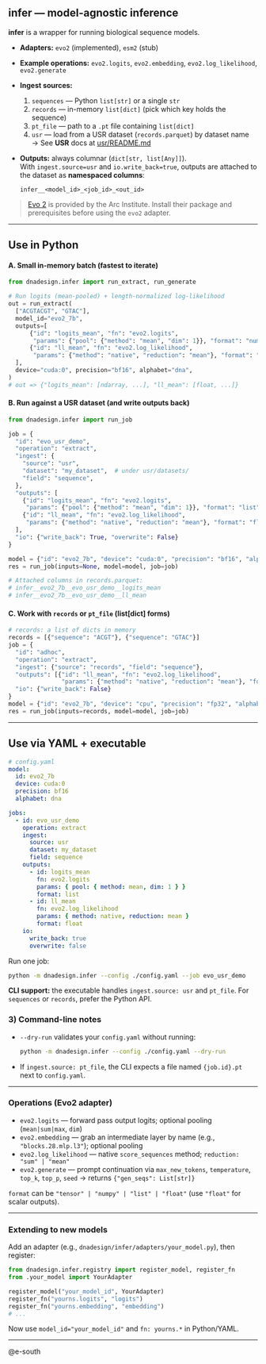## infer — model-agnostic inference

**infer** is a wrapper for running biological sequence models.

- **Adapters:** `evo2` (implemented), `esm2` (stub)
- **Example operations:** `evo2.logits`, `evo2.embedding`, `evo2.log_likelihood`, `evo2.generate`
- **Ingest sources:**  
  1) `sequences` — Python `list[str]` or a single `str`  
  2) `records` — in-memory `list[dict]` (pick which key holds the sequence)  
  3) `pt_file` — path to a `.pt` file containing `list[dict]`  
  4) `usr` — load from a USR dataset (`records.parquet`) by dataset name  
     → See **USR** docs at [usr/README.md](../usr/README.md)

- **Outputs:** always columnar (`dict[str, list[Any]]`).  
  With `ingest.source=usr` and `io.write_back=true`, outputs are attached to the dataset as **namespaced columns**:
  ```
  infer__<model_id>_<job_id>_<out_id>
  ````

> [Evo 2](https://github.com/ArcInstitute/evo2/tree/main) is provided by the Arc Institute. Install their package and prerequisites before using the `evo2` adapter.

---

## Use in Python

#### A. Small in-memory batch (fastest to iterate)
```python
from dnadesign.infer import run_extract, run_generate

# Run logits (mean-pooled) + length-normalized log-likelihood
out = run_extract(
  ["ACGTACGT", "GTAC"],
  model_id="evo2_7b",
  outputs=[
      {"id": "logits_mean", "fn": "evo2.logits",
       "params": {"pool": {"method": "mean", "dim": 1}}, "format": "numpy"},
      {"id": "ll_mean", "fn": "evo2.log_likelihood",
       "params": {"method": "native", "reduction": "mean"}, "format": "float"},
  ],
  device="cuda:0", precision="bf16", alphabet="dna",
)
# out => {"logits_mean": [ndarray, ...], "ll_mean": [float, ...]}
````

#### B. Run against a USR dataset (and write outputs back)

```python
from dnadesign.infer import run_job

job = {
  "id": "evo_usr_demo",
  "operation": "extract",
  "ingest": {
    "source": "usr",
    "dataset": "my_dataset",  # under usr/datasets/
    "field": "sequence",
  },
  "outputs": [
    {"id": "logits_mean", "fn": "evo2.logits",
     "params": {"pool": {"method": "mean", "dim": 1}}, "format": "list"},
    {"id": "ll_mean", "fn": "evo2.log_likelihood",
     "params": {"method": "native", "reduction": "mean"}, "format": "float"},
  ],
  "io": {"write_back": True, "overwrite": False}
}

model = {"id": "evo2_7b", "device": "cuda:0", "precision": "bf16", "alphabet": "dna"}
res = run_job(inputs=None, model=model, job=job)

# Attached columns in records.parquet:
# infer__evo2_7b__evo_usr_demo__logits_mean
# infer__evo2_7b__evo_usr_demo__ll_mean
```

#### C. Work with `records` or `pt_file` (list\[dict] forms)

```python
# records: a list of dicts in memory
records = [{"sequence": "ACGT"}, {"sequence": "GTAC"}]
job = {
  "id": "adhoc",
  "operation": "extract",
  "ingest": {"source": "records", "field": "sequence"},
  "outputs": [{"id": "ll_mean", "fn": "evo2.log_likelihood",
               "params": {"method": "native", "reduction": "mean"}, "format": "float"}],
  "io": {"write_back": False}
}
model = {"id": "evo2_7b", "device": "cpu", "precision": "fp32", "alphabet": "dna"}
res = run_job(inputs=records, model=model, job=job)
```

---

## Use via YAML + executable

```yaml
# config.yaml
model:
  id: evo2_7b
  device: cuda:0
  precision: bf16
  alphabet: dna

jobs:
  - id: evo_usr_demo
    operation: extract
    ingest:
      source: usr
      dataset: my_dataset
      field: sequence
    outputs:
      - id: logits_mean
        fn: evo2.logits
        params: { pool: { method: mean, dim: 1 } }
        format: list
      - id: ll_mean
        fn: evo2.log_likelihood
        params: { method: native, reduction: mean }
        format: float
    io:
      write_back: true
      overwrite: false
```

Run one job:

```bash
python -m dnadesign.infer --config ./config.yaml --job evo_usr_demo
```

**CLI support:** the executable handles `ingest.source: usr` and `pt_file`.
For `sequences` or `records`, prefer the Python API.

### 3) Command-line notes

* `--dry-run` validates your `config.yaml` without running:

  ```bash
  python -m dnadesign.infer --config ./config.yaml --dry-run
  ```
* If `ingest.source: pt_file`, the CLI expects a file named `{job.id}.pt` next to `config.yaml`.

---

### Operations (Evo2 adapter)

* `evo2.logits` — forward pass output logits; optional pooling (`mean|sum|max`, `dim`)
* `evo2.embedding` — grab an intermediate layer by name (e.g., `"blocks.28.mlp.l3"`); optional pooling
* `evo2.log_likelihood` — native `score_sequences` method; `reduction: "sum" | "mean"`
* `evo2.generate` — prompt continuation via `max_new_tokens`, `temperature`, `top_k`, `top_p`, `seed`
  → returns `{"gen_seqs": List[str]}`

`format` can be `"tensor" | "numpy" | "list" | "float"` (use `"float"` for scalar outputs).

---

### Extending to new models

Add an adapter (e.g., `dnadesign/infer/adapters/your_model.py`), then register:

```python
from dnadesign.infer.registry import register_model, register_fn
from .your_model import YourAdapter

register_model("your_model_id", YourAdapter)
register_fn("yourns.logits", "logits")
register_fn("yourns.embedding", "embedding")
# ...
```

Now use `model_id="your_model_id"` and `fn: yourns.*` in Python/YAML.

---

@e-south